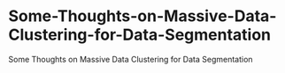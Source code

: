 # Some-Thoughts-on-Massive-Data-Clustering-for-Data-Segmentation
Some Thoughts on Massive Data Clustering for Data Segmentation
